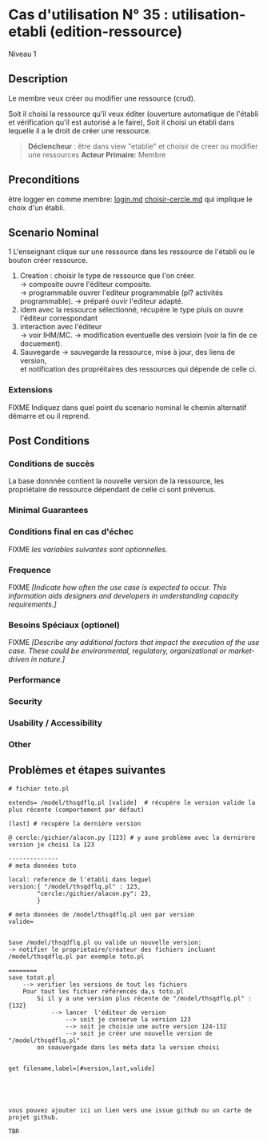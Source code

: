 
# Cas d'utilisation N° 35 :  utilisation-etabli (edition-ressource)

Niveau 1

##	Description

 Le membre veux créer ou modifier une ressource (crud).
 
 Soit il choisi la ressource qu'il veux éditer (ouverture automatique de l'établi et vérification qu'il est autorisé a le faire),
 Soit il choisi un établi dans lequelle il a le droit de créer une ressource.

 
 

> **Déclencheur** : être dans view "etablie"  et choisir de creer ou modifier une ressources
> **Acteur Primaire**: Membre   

 
 
## Preconditions

être logger en comme membre: [login.md](login.md)
[choisir-cercle.md](choisir-cercle.md) qui implique le choix d'un établi.

## Scenario Nominal



 1 L'enseignant clique sur une ressource dans les ressource de l'établi  ou le bouton créer ressource.
 1. Creation : choisir le type de ressource que l'on créer.    
   -> composite ouvre l'éditeur composite.  
   -> programmable ouvrer l'editeur programmable (pl? activités programmable). 
   -> préparé ouvir l'editeur adapté.  
2. idem avec la ressource sélectionné, récupère le type pluis on ouvre l'éditeur correspondant  
3. interaction avec l'éditeur  
 -> voir IHM/MC. 
 -> modification eventuelle des versioin (voir la fin de ce docuement). 
4. Sauvegarde -> sauvegarde la ressource, mise à jour, des liens de version,  
 et notification des propréitaires des ressources qui dépende de celle ci.  


###	Extensions

FIXME Indiquez dans quel point du scenario nominal le chemin alternatif démarre et ou il reprend.


## Post Conditions
### Conditions de succès 
La base donnnée contient la nouvelle version de la ressource, les propriétaire de ressource dépendant de celle ci sont prévenus. 


### Minimal Guarantees

### Conditions final en cas d'échec


FIXME _les variables suivantes sont optionnelles._

### Frequence
FIXME _[Indicate how often the use case is expected to occur. This information aids designers and developers in understanding capacity requirements.]_   
### Besoins Spéciaux (optionel)  
FIXME _[Describe any additional factors that impact the execution of the use case. These could be environmental, regulatory, organizational or market-driven in nature.]_  
### Performance  
###	Security  
###	Usability / Accessibility  
###	Other  

##	Problèmes et étapes suivantes  

```
# fichier toto.pl

extends= /model/thsqdflq.pl [valide]  # récupère le version valide la plus récente (comportement par défaut)

[last] # recupère la dernière version  

@ cercle:/gichier/alacon.py [123] # y aune problème avec la dernirère version je choisi la 123

--------------
# meta données toto

local: reference de l'établi dans lequel 
version:{ "/model/thsqdflq.pl" : 123, 
        "cercle:/gichier/alacon.py": 23,
        }

# meta données de /model/thsqdflq.pl uen par version 
valide=


Save /model/thsqdflq.pl ou valide un nouvelle version:
-> notifier le proprietaire/créateur des fichiers incluant /model/thsqdflq.pl par exemple toto.pl 

========
save totot.pl
    --> verifier les versions de tout les fichiers
    Pour tout les fichier référencés da,s toto.pl 
        Si il y a une version plus récente de "/model/thsqdflq.pl" : {132}
            --> lancer  l'éditeur de version 
                --> soit je conserve la version 123
                --> soit je choisie une autre version 124-132
                --> soit je créer une nouvelle version de "/model/thsqdflq.pl"
        on soauvergade dans les méta data la version choisi 
        
        
get filename,label=[#version,last,valide]





vous pouvez ajouter ici un lien vers une issue github ou un carte de projet github.

TBR
